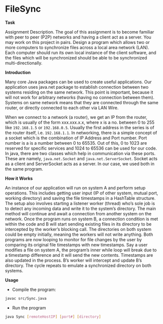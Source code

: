 # FileSync

**Task**

Assignment Description. The goal of this assignment is to become familiar with peer to peer (P2P) networks and having a client act as a server. You may work on this project in pairs.
Design a program which allows two or more computers to synchronize files across a local area network (LAN). Each computer should run its own local instance of the client software, and the files which will be synchronized should be able to be synchronized multi-directionally.

**Introduction**

Many core Java packages can be used to create useful applications. Our application uses java.net package to establish connection between two systems residing on the same network.  This point is important, because it will not work for arbitrary networks (having no connection between them). Systems on same network means that they are connected through the same router, or directly connected to each other via LAN Wire.

When we connect to a network (a router), we get an IP from the router, which is usually of the form xxx.xxx.x.x, where x is a no. between 0 to 255 like `192.168.1.5` or `192.168.0.5`. Usually the first address in the series is of the router itself, i.e. `192.168.1.1`. In networking, there is a simple concept of a socket which is the combination of IP Address and Port number. Port number is a is a number between 0 to 65535. Out of this, 0 to 1023 are reserved for specific services and 1024 to 65536 can be used for our code. In java, there are two classes which help in communication via these ports. These are namely, `java.net.Socket` and `java.net.ServerSocket`. Socket acts as a client and ServerSocket acts as a server. In our case, we used both in the same program.

**How it Works**

An instance of our application will run on system A and perform setup operations. This includes getting user input (IP of other system, mutual port, working directory) and saving the file timestamps in a HashTable structure. The setup also involves starting a listener worker (thread) who’s sole job is to detect any incoming data and write it to the system’s directory. The main method will continue and await a connection from another system on the network. Once the program runs on system B, a connection condition is met within the code and B will start sending existing files in its directory to be intercepted by the worker’s blocking call. The directories on both system could be empty initially, meaning the workers will not write anything. Both programs are now looping to monitor for file changes by the user by comparing its original file timestamps with new timestamps. Say a user modifies a file on system A, the program’s inner while loop will break due to a timestamp difference and it will send the new contents. Timestamps are also updated in the process. B’s worker will intercept and update B’s directory. The cycle repeats to emulate a synchronized directory on both systems.

**Usage**

* Compile the program:
```sh
javac src/Sync.java
```

* Run the program
```sh
java Sync [remoteHostIP] [port#] [directory]
```
